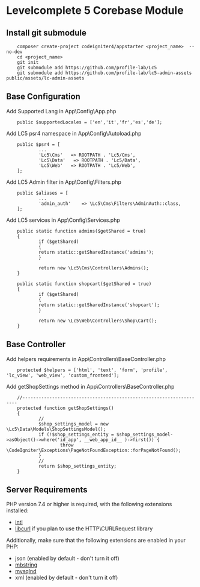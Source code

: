 # Levelcomplete 5 Corebase Module


## Install git submodule

        composer create-project codeigniter4/appstarter <project_name>  --no-dev
        cd <project_name>
        git init
        git submodule add https://github.com/profile-lab/Lc5
        git submodule add https://github.com/profile-lab/lc5-admin-assets public/assets/lc-admin-assets


## Base Configuration 

Add Supported Lang in App\Config\App.php

        public $supportedLocales = ['en','it','fr','es','de'];

Add LC5 psr4 namespace in App\Config\Autoload.php
        
        public $psr4 = [
                ...
                'Lc5\Cms'   => ROOTPATH . 'Lc5/Cms',
                'Lc5\Data'   => ROOTPATH . 'Lc5/Data',
                'Lc5\Web'   => ROOTPATH . 'Lc5/Web',
        ];

Add LC5 Admin filter in App\Config\Filters.php
        
        public $aliases = [
                ...
                'admin_auth'	=> \Lc5\Cms\Filters\AdminAuth::class,
        ];


Add LC5 services in App\Config\Services.php

        public static function admins($getShared = true)
        {
                if ($getShared)
                {
                return static::getSharedInstance('admins');
                }

                return new \Lc5\Cms\Controllers\Admins();
        }

        public static function shopcart($getShared = true)
        {
                if ($getShared)
                {
                return static::getSharedInstance('shopcart');
                }

                return new \Lc5\Web\Controllers\Shop\Cart();
        }

## Base Controller 

Add helpers requirements in App\Controllers\BaseController.php

        protected $helpers = ['html', 'text', 'form', 'profile', 'lc_view', 'web_view', 'custom_frontend'];

Add getShopSettings method in App\Controllers\BaseController.php

        //--------------------------------------------------------------------
        protected function getShopSettings()
        {
                // 
                $shop_settings_model = new \Lc5\Data\Models\ShopSettingsModel();
                if (!$shop_settings_entity = $shop_settings_model->asObject()->where('id_app', __web_app_id__ )->first()) {
                        throw \CodeIgniter\Exceptions\PageNotFoundException::forPageNotFound();
                }
                // 
                return $shop_settings_entity;
        }


## Server Requirements

PHP version 7.4 or higher is required, with the following extensions installed:

- [intl](http://php.net/manual/en/intl.requirements.php)
- [libcurl](http://php.net/manual/en/curl.requirements.php) if you plan to use the HTTP\CURLRequest library

Additionally, make sure that the following extensions are enabled in your PHP:

- json (enabled by default - don't turn it off)
- [mbstring](http://php.net/manual/en/mbstring.installation.php)
- [mysqlnd](http://php.net/manual/en/mysqlnd.install.php)
- xml (enabled by default - don't turn it off)
